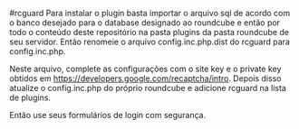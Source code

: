 #rcguard
Para instalar o plugin basta importar o arquivo sql de acordo com o banco desejado para o database designado ao roundcube e então por todo o conteúdo deste repositório na pasta plugins da pasta roundcube de seu servidor. Então renomeie o arquivo config.inc.php.dist do rcguard para config.inc.php.

Neste arquivo, complete as configurações com o site key e o private key obtidos em https://developers.google.com/recaptcha/intro. Depois disso atualize o config.inc.php do próprio roundcube e adicione rcguard na lista de plugins.

Então use seus formulários de login com segurança.
